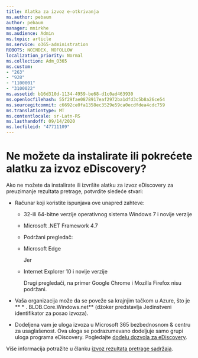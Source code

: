```yaml
---
title: Alatka za izvoz e-otkrivanja
ms.author: pebaum
author: pebaum
manager: mnirkhe
ms.audience: Admin
ms.topic: article
ms.service: o365-administration
ROBOTS: NOINDEX, NOFOLLOW
localization_priority: Normal
ms.collection: Adm_O365
ms.custom:
- "263"
- "928"
- "1100001"
- "3100022"
ms.assetid: b16d310d-1134-4959-be68-d1c0ad463930
ms.openlocfilehash: 55f29fae0878917eaf2972ba1dfd3c5b8a26ce54
ms.sourcegitcommit: c6692ce0fa1358ec3529e59ca0ecdfdea4cdc759
ms.translationtype: MT
ms.contentlocale: sr-Latn-RS
ms.lasthandoff: 09/14/2020
ms.locfileid: "47711109"
---
```

# <a name="cant-install-or-run-the-ediscovery-export-tool"></a>Ne možete da instalirate ili pokrećete alatku za izvoz eDiscovery?

Ako ne možete da instalirate ili izvršite alatku za izvoz eDiscovery za preuzimanje rezultata pretrage, potvrdite sledeće stvari:
  
- Računar koji koristite ispunjava ove unapred zahteve:

  - 32-ili 64-bitne verzije operativnog sistema Windows 7 i novije verzije

  - Microsoft .NET Framework 4.7

  - Podržani pregledač:

  - Microsoft Edge

    Jer

  - Internet Explorer 10 i novije verzije

    Drugi pregledači, na primer Google Chrome i Mozilla Firefox nisu podržani.

- Vaša organizacija može da se poveže sa krajnjim tačkom u Azure, što je ** \* . BLOB.Core.Windows.net** (džoker predstavlja Jedinstveni identifikator za posao izvoza).

- Dodeljena vam je uloga izvoza u Microsoft 365 bezbednosnom &amp; centru za usaglašenost. Ova uloga se podrazumevano dodeljuje samo grupi uloga programa eDiscovery. Pogledajte [dodelu dozvola za eDiscovery](https://docs.microsoft.com/microsoft-365/compliance/assign-ediscovery-permissions).

Više informacija potražite u članku [izvoz rezultata pretrage sadržaja](https://docs.microsoft.com/microsoft-365/compliance/export-search-results).
  